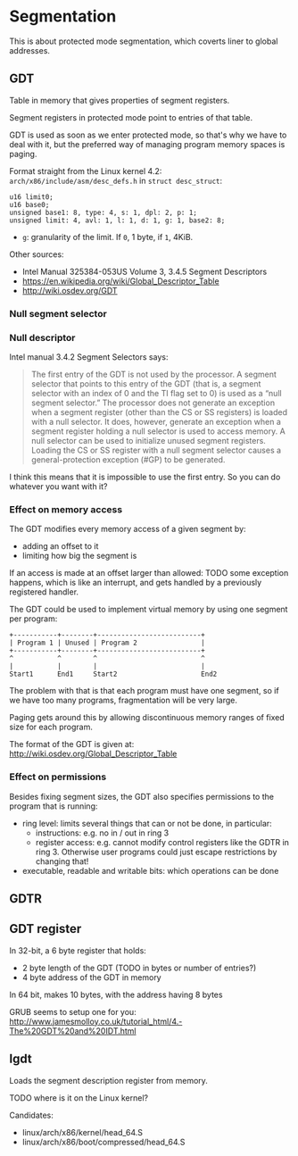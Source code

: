 # Segmentation

This is about protected mode segmentation, which coverts liner to global addresses.

## GDT

Table in memory that gives properties of segment registers.

Segment registers in protected mode point to entries of that table.

GDT is used as soon as we enter protected mode, so that's why we have to deal with it, but the preferred way of managing program memory spaces is paging.

Format straight from the Linux kernel 4.2: `arch/x86/include/asm/desc_defs.h` in `struct desc_struct`:

    u16 limit0;
    u16 base0;
    unsigned base1: 8, type: 4, s: 1, dpl: 2, p: 1;
    unsigned limit: 4, avl: 1, l: 1, d: 1, g: 1, base2: 8;

- `g`: granularity of the limit. If `0`, 1 byte, if `1`, 4KiB.

Other sources:

- Intel Manual 325384-053US Volume 3, 3.4.5 Segment Descriptors
- https://en.wikipedia.org/wiki/Global_Descriptor_Table
- http://wiki.osdev.org/GDT

### Null segment selector

### Null descriptor

Intel manual 3.4.2 Segment Selectors says:

> The first entry of the GDT is not used by the processor. A segment selector that points to this entry of the GDT (that
is, a segment selector with an index of 0 and the TI flag set to 0) is used as a “null segment selector.” The processor
does not generate an exception when a segment register (other than the CS or SS registers) is loaded with a null
selector. It does, however, generate an exception when a segment register holding a null selector is used to access
memory. A null selector can be used to initialize unused segment registers. Loading the CS or SS register with a null
segment selector causes a general-protection exception (#GP) to be generated.

I think this means that it is impossible to use the first entry. So you can do whatever you want with it?

### Effect on memory access

The GDT modifies every memory access of a given segment by:

- adding an offset to it
- limiting how big the segment is

If an access is made at an offset larger than allowed: TODO some exception happens, which is like an interrupt, and gets handled by a previously registered handler.

The GDT could be used to implement virtual memory by using one segment per program:

    +-----------+--------+--------------------------+
    | Program 1 | Unused | Program 2                |
    +-----------+--------+--------------------------+
    ^           ^        ^                          ^
    |           |        |                          |
    Start1      End1     Start2                     End2

The problem with that is that each program must have one segment, so if we have too many programs, fragmentation will be very large.

Paging gets around this by allowing discontinuous memory ranges of fixed size for each program.

The format of the GDT is given at: http://wiki.osdev.org/Global_Descriptor_Table

### Effect on permissions

Besides fixing segment sizes, the GDT also specifies permissions to the program that is running:

-   ring level: limits several things that can or not be done, in particular:
    - instructions: e.g. no in / out in ring 3
    - register access: e.g. cannot modify control registers like the GDTR in ring 3. Otherwise user programs could just escape restrictions by changing that!
-   executable, readable and writable bits: which operations can be done

## GDTR

## GDT register

In 32-bit, a 6 byte register that holds:

- 2 byte length of the GDT (TODO in bytes or number of entries?)
- 4 byte address of the GDT in memory

In 64 bit, makes 10 bytes, with the address having 8 bytes

GRUB seems to setup one for you: http://www.jamesmolloy.co.uk/tutorial_html/4.-The%20GDT%20and%20IDT.html

## lgdt

Loads the segment description register from memory.

TODO where is it on the Linux kernel?

Candidates:

- linux/arch/x86/kernel/head_64.S
- linux/arch/x86/boot/compressed/head_64.S
